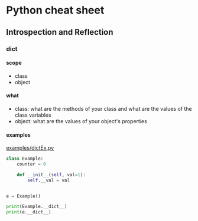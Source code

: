 # Python cheat sheet

## Introspection and Reflection

### __dict__
#### scope
* class
* object

#### what
* class: what are the methods of your class and what are the values of the class variables
* object: what are the values of your object's properties

#### examples
[examples/dictEx.py](./examples/dictEx.py)
```python
class Example:
    counter = 0

    def __init__(self, val=1):
        self.__val = val


e = Example()

print(Example.__dict__)
print(e.__dict__)
    
```